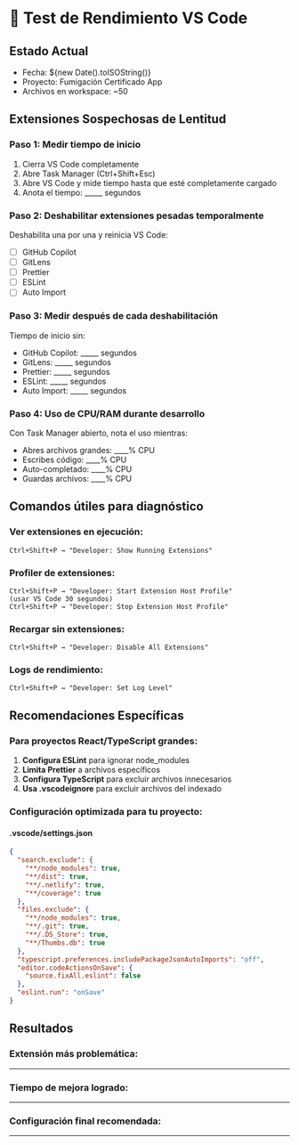 # 🚀 Test de Rendimiento VS Code

## Estado Actual
- Fecha: ${new Date().toISOString()}
- Proyecto: Fumigación Certificado App
- Archivos en workspace: ~50

## Extensiones Sospechosas de Lentitud

### Paso 1: Medir tiempo de inicio
1. Cierra VS Code completamente
2. Abre Task Manager (Ctrl+Shift+Esc)
3. Abre VS Code y mide tiempo hasta que esté completamente cargado
4. Anota el tiempo: _____ segundos

### Paso 2: Deshabilitar extensiones pesadas temporalmente
Deshabilita una por una y reinicia VS Code:

- [ ] GitHub Copilot
- [ ] GitLens
- [ ] Prettier
- [ ] ESLint
- [ ] Auto Import

### Paso 3: Medir después de cada deshabilitación
Tiempo de inicio sin:
- GitHub Copilot: _____ segundos
- GitLens: _____ segundos  
- Prettier: _____ segundos
- ESLint: _____ segundos
- Auto Import: _____ segundos

### Paso 4: Uso de CPU/RAM durante desarrollo
Con Task Manager abierto, nota el uso mientras:
- Abres archivos grandes: ____% CPU
- Escribes código: ____% CPU
- Auto-completado: ____% CPU
- Guardas archivos: ____% CPU

## Comandos útiles para diagnóstico

### Ver extensiones en ejecución:
```
Ctrl+Shift+P → "Developer: Show Running Extensions"
```

### Profiler de extensiones:
```
Ctrl+Shift+P → "Developer: Start Extension Host Profile"
(usar VS Code 30 segundos)
Ctrl+Shift+P → "Developer: Stop Extension Host Profile"
```

### Recargar sin extensiones:
```
Ctrl+Shift+P → "Developer: Disable All Extensions"
```

### Logs de rendimiento:
```
Ctrl+Shift+P → "Developer: Set Log Level"
```

## Recomendaciones Específicas

### Para proyectos React/TypeScript grandes:
1. **Configura ESLint** para ignorar node_modules
2. **Limita Prettier** a archivos específicos
3. **Configura TypeScript** para excluir archivos innecesarios
4. **Usa .vscodeignore** para excluir archivos del indexado

### Configuración optimizada para tu proyecto:

#### .vscode/settings.json
```json
{
  "search.exclude": {
    "**/node_modules": true,
    "**/dist": true,
    "**/.netlify": true,
    "**/coverage": true
  },
  "files.exclude": {
    "**/node_modules": true,
    "**/.git": true,
    "**/.DS_Store": true,
    "**/Thumbs.db": true
  },
  "typescript.preferences.includePackageJsonAutoImports": "off",
  "editor.codeActionsOnSave": {
    "source.fixAll.eslint": false
  },
  "eslint.run": "onSave"
}
```

## Resultados

### Extensión más problemática: 
_________________

### Tiempo de mejora logrado:
_________________

### Configuración final recomendada:
_________________
